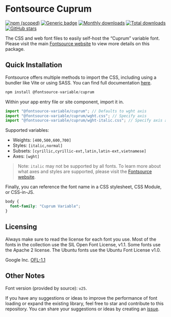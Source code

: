 # Fontsource Cuprum

[![npm (scoped)](https://img.shields.io/npm/v/@fontsource-variable/cuprum?color=brightgreen)](https://www.npmjs.com/package/@fontsource-variable/cuprum) [![Generic badge](https://img.shields.io/badge/fontsource-passing-brightgreen)](https://github.com/fontsource/fontsource) [![Monthly downloads](https://badgen.net/npm/dm/@fontsource-variable/cuprum)](https://github.com/fontsource/fontsource) [![Total downloads](https://badgen.net/npm/dt/@fontsource-variable/cuprum)](https://github.com/fontsource/fontsource) [![GitHub stars](https://img.shields.io/github/stars/fontsource/fontsource.svg?style=social&label=Star)](https://github.com/fontsource/fontsource/stargazers)

The CSS and web font files to easily self-host the “Cuprum” variable font. Please visit the main [Fontsource website](https://fontsource.org/fonts/cuprum) to view more details on this package.

## Quick Installation

Fontsource offers multiple methods to import the CSS, including using a bundler like Vite or using SASS. You can find full documentation [here](https://fontsource.org/docs/getting-started/introduction).

```javascript
npm install @fontsource-variable/cuprum
```

Within your app entry file or site component, import it in.

```javascript
import "@fontsource-variable/cuprum"; // Defaults to wght axis
import "@fontsource-variable/cuprum/wght.css"; // Specify axis
import "@fontsource-variable/cuprum/wght-italic.css"; // Specify axis and style
```

Supported variables:
- Weights: `[400,500,600,700]`
- Styles: `[italic,normal]`
- Subsets: `[cyrillic,cyrillic-ext,latin,latin-ext,vietnamese]`
- Axes: `[wght]`

> Note: `italic` may not be supported by all fonts. To learn more about what axes and styles are supported, please visit the [Fontsource website](https://fontsource.org/fonts/cuprum).

Finally, you can reference the font name in a CSS stylesheet, CSS Module, or CSS-in-JS.

```css
body {
  font-family: "Cuprum Variable";
}
```

## Licensing
Always make sure to read the license for each font you use. Most of the fonts in the collection use the SIL Open Font License, v1.1. Some fonts use the Apache 2 license. The Ubuntu fonts use the Ubuntu Font License v1.0.

Google Inc.
[OFL-1.1](http://scripts.sil.org/OFL)

## Other Notes
Font version (provided by source): `v25`.

If you have any suggestions or ideas to improve the performance of font loading or expand the existing library, feel free to star and contribute to this repository. You can share your suggestions or ideas by creating an [issue](https://github.com/fontsource/fontsource/issues).